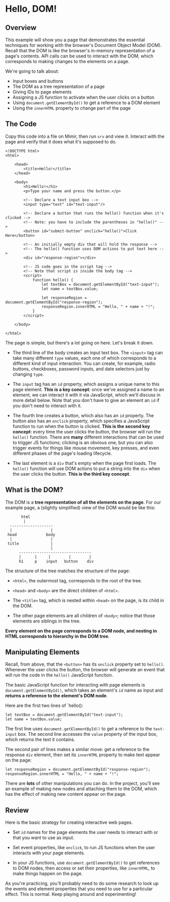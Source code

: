 # Hello, DOM!

## Overview

This example will show you a page that demonstrates the essential techniques for working with the browser's Document Object Model (DOM). Recall that the DOM is like the
browser's in-memory representation of a page's contents. API calls can be used to interact with the DOM, which corresponds to making changes to the elements on a page.

We're going to talk about:

- Input boxes and buttons
- The DOM as a tree representation of a page
- Giving IDs to page elements
- Assigning a JS function to activate when the user clicks on a button
- Using `document.getElementById()` to get a reference to a DOM element
- Using the `innerHTML` property to change part of the page

## The Code

Copy this code into a file on Mimir, then run `srv` and view it. Interact with the page and verify that it does what it's supposed to do.

```
<!DOCTYPE html>
<html>

    <head>
        <title>Hello!</title>
    </head>
    
    <body>
        <h1>Hello!</h1>
        <p>Type your name and press the button.</p>    
        
        <!-- Declare a text input box -->
        <input type="text" id="text-input"/>
        
        <!-- Declare a button that runs the hello() function when it's clicked -->
        <!-- Note: you have to include the parentheses in "hello()" -->
        <button id="submit-button" onclick="hello()">Click Here</button>
        
        <!-- An initially empty div that will hold the response -->
        <!-- The hello() function uses DOM actions to put text here -->
        <div id="response-region"></div>
        
        <!-- JS code goes in the script tag -->
        <!-- Note that script is inside the body tag -->
        <script>
            function hello() {
                let textBox = document.getElementById("text-input");
                let name = textBox.value;
                
                let responseRegion = document.getElementById("response-region");
                responseRegion.innerHTML = "Hello, " + name + "!";
            }
        </script>
    
    </body>

</html>
```

The page is simple, but there's a lot going on here. Let's break it down.

- The third line of the body creates an input text box. The `<input>` tag can take many different `type` values, each one of which corresponds to a different
kind of input interaction. You can create, for example, radio buttons, checkboxes, password inputs, and date selectors just by changing `type`.

- The `input` tag has an `id` property, which assigns a unique name to this page element. **This is a key concept**: once we've assigned a name to an element,
we can interact it with it via JavaScript, which we'll discuss in more detail below. Note that you don't have to give an element an `id` if you don't need
to interact with it.

- The fourth line creates a button, which also has an `id` property. The button also has an `onclick` property, which specifies a JavaScript function to run
when the button is clicked. **This is the second key concept**: every time the user clicks the button, the browser will run the `hello()` function. There
are **many** different interactions that can be used to trigger JS functions; clicking is an obvious one, but you can also trigger events for things like mouse movement,
key presses, and even different phases of the page's loading lifecycle.

- The last element is a `div` that's empty when the page first loads. The `hello()` function will use DOM actions to put a string into the `div` when the user clicks the
button. **This is the third key concept**.

## What is the DOM?

The DOM is a **tree representation of all the elements on the page**. For our example page, a (slightly simplified) view of the DOM would be like this:

```
       html
        |
  -------------------
  |                 |
 head             body
  |                 |
 title              |
                    |
      --------------------------------
      |      |     |        |        |
      h1     p    input   button    div
```

The structure of the tree matches the structure of the page:

- `<html>`, the outermost tag, corresponds to the root of the tree.

- `<head>` and `<body>` are the direct children of `<html>`.

- The `<title>` tag, which is nested within `<head>` on the page, is its child in the DOM.

- The other page elements are all children of `<body>`; notice that those elements are siblings in the tree.

**Every element on the page corresponds to a DOM node, and nesting in HTML corresponds to hierarchy in the DOM tree**.

## Manipulating Elements

Recall, from above, that the `<button>` has its `onclick` property set to `hello()`. Whenever the user clicks the button, the browser will generate an event that
will run the code in the `hello()` JavaScript function.

The basic JavaScript function for interacting with page elements is `document.getElementById()`, which takes an element's `id` name as input and **returns a reference
to the element's DOM node**.

Here are the first two lines of `hello():

```
let textBox = document.getElementById("text-input");
let name = textBox.value;
```

The first line uses `document.getElementById()` to get a reference to the `text-input` box. The second line accesses the `value` property of the input box, which returns
the text it contains.

The second pair of lines makes a similar move: get a reference to the response `div` element, then set its `innerHTML` property to make text appear on the page:

```
let responseRegion = document.getElementById("response-region");
responseRegion.innerHTML = "Hello, " + name + "!";
```

There are **lots** of other manipulations you can do. In the project, you'll see an example of making new nodes and attaching them to the DOM, which has the effect of
making new content appear on the page.

## Review

Here is the basic strategy for creating interactive web pages.

- Set `id` names for the page elements the user needs to interact with or that you want to use as input.

- Set event properties, like `onclick`, to run JS functions when the user interacts with your page elements.

- In your JS functions, use `document.getElementById()` to get references to DOM nodes, then access or set their properties, like `innerHTML`, to make things happen on the page.

As you're practicing, you'll probably need to do some research to look up the events and element properties that you need to use for a particular effect. This is normal. Keep
playing around and experimenting!
